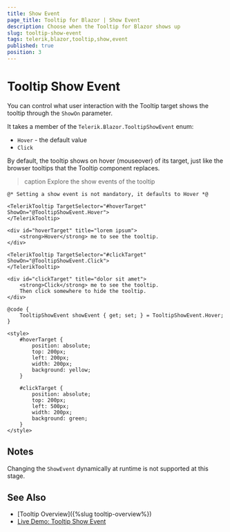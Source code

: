 ```yaml
---
title: Show Event
page_title: Tooltip for Blazor | Show Event
description: Choose when the Tooltip for Blazor shows up
slug: tooltip-show-event
tags: telerik,blazor,tooltip,show,event
published: true
position: 3
---
```


# Tooltip Show Event

You can control what user interaction with the Tooltip target shows the tooltip through the `ShowOn` parameter.

It takes a member of the `Telerik.Blazor.TooltipShowEvent` enum:

* `Hover` - the default value
* `Click`

By default, the tooltip shows on hover (mouseover) of its target, just like the browser tooltips that the Tooltip component replaces.

>caption Explore the show events of the tooltip

````CSHTML
@* Setting a show event is not mandatory, it defaults to Hover *@

<TelerikTooltip TargetSelector="#hoverTarget" ShowOn="@TooltipShowEvent.Hover">
</TelerikTooltip>

<div id="hoverTarget" title="lorem ipsum">
    <strong>Hover</strong> me to see the tooltip.
</div>

<TelerikTooltip TargetSelector="#clickTarget" ShowOn="@TooltipShowEvent.Click">
</TelerikTooltip>

<div id="clickTarget" title="dolor sit amet">
    <strong>Click</strong> me to see the tooltip.
    Then click somewhere to hide the tooltip.
</div>

@code {
    TooltipShowEvent showEvent { get; set; } = TooltipShowEvent.Hover;
}

<style>
    #hoverTarget {
        position: absolute;
        top: 200px;
        left: 200px;
        width: 200px;
        background: yellow;
    }

    #clickTarget {
        position: absolute;
        top: 200px;
        left: 500px;
        width: 200px;
        background: green;
    }
</style>
````

## Notes

Changing the `ShowEvent` dynamically at runtime is not supported at this stage.


## See Also

* [Tooltip Overview]({%slug tooltip-overview%})
* [Live Demo: Tooltip Show Event](https://demos.telerik.com/blazor-ui/tooltip/show-event)

